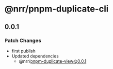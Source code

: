 # @nrr/pnpm-duplicate-cli

## 0.0.1

### Patch Changes

- first publish
- Updated dependencies
  - @nrr/pnpm-duplicate-view@0.0.1
